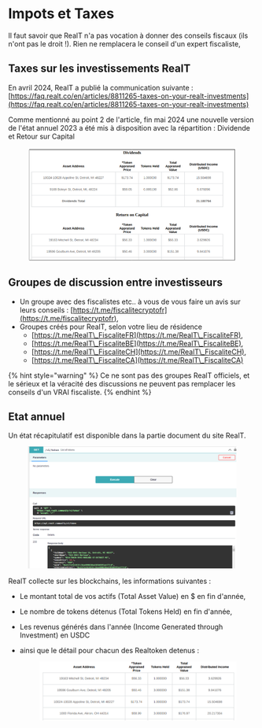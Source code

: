 # Impots et Taxes

Il faut savoir que RealT n'a pas vocation à donner des conseils fiscaux (ils n'ont pas le droit !). Rien ne remplacera le conseil d'un expert fiscaliste,&#x20;

## Taxes sur les investissements RealT

En avril 2024, RealT a publié la communication suivante :\
[https://faq.realt.co/en/articles/8811265-taxes-on-your-realt-investments](https://faq.realt.co/en/articles/8811265-taxes-on-your-realt-investments)

Comme mentionné au point 2 de l'article, fin mai 2024 une nouvelle version de l'état annuel 2023 a été mis à disposition avec la répartition : Dividende et Retour sur Capital

<figure><img src="../.gitbook/assets/image (1) (1) (1) (1) (1) (1) (1) (1) (1) (1) (1) (1) (1).png" alt="" width="563"><figcaption></figcaption></figure>

## Groupes de discussion entre investisseurs&#x20;

* Un groupe avec des fiscalistes etc.. à vous de vous faire un avis sur leurs conseils : [https://t.me/fiscalitecryptofr](https://t.me/fiscalitecryptofr),
* Groupes créés pour RealT, selon votre lieu de résidence
  * [https://t.me/RealT\_FiscaliteFR](https://t.me/RealT\_FiscaliteFR),
  * [https://t.me/RealT\_FiscaliteBE](https://t.me/RealT\_FiscaliteBE),
  * [https://t.me/RealT\_FiscaliteCH](https://t.me/RealT\_FiscaliteCH),
  * [https://t.me/RealT\_FiscaliteCA](https://t.me/RealT\_FiscaliteCA)

{% hint style="warning" %}
Ce ne sont pas des groupes RealT officiels, et le sérieux et la véracité des discussions ne peuvent pas remplacer les conseils d'un VRAI fiscaliste.
{% endhint %}

## Etat annuel

Un état récapitulatif est disponible dans la partie document du site RealT.

<figure><img src="../.gitbook/assets/image (145).png" alt=""><figcaption></figcaption></figure>

RealT collecte sur les blockchains, les informations suivantes :&#x20;

* Le montant total de vos actifs (Total Asset Value) en $ en fin d'année,
* Le nombre de tokens détenus (Total Tokens Held) en fin d'année,
* Les revenus générés dans l'année (Income Generated through Investment) en USDC
*   ainsi que le détail pour chacun des Realtoken detenus :&#x20;

    <figure><img src="../.gitbook/assets/image (266).png" alt="" width="563"><figcaption></figcaption></figure>
